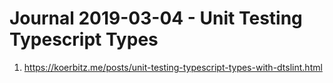 Journal 2019-03-04 - Unit Testing Typescript Types
==================================================

1. https://koerbitz.me/posts/unit-testing-typescript-types-with-dtslint.html
